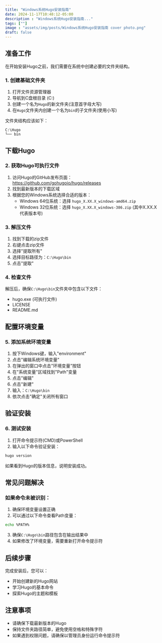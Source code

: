 ```yaml
---
title: "Windows系统Hugo安装指南"
date: 2024-11-17T10:48:12-05:00
description : "Windows系统Hugo安装指南..."
tags: [""]
image : "assets/img/posts/Windows系统Hugo安装指南 cover photo.png"
draft: false
---
```


## 准备工作

在开始安装Hugo之前，我们需要在系统中创建必要的文件夹结构。

### 1. 创建基础文件夹
1. 打开文件资源管理器
2. 导航到C盘根目录 (C:\)
3. 创建一个名为`Hugo`的新文件夹(注意首字母大写)
4. 在`Hugo`文件夹内创建一个名为`bin`的子文件夹(使用小写)

文件夹结构应该如下：
```
C:\Hugo
└── bin
```

## 下载Hugo

### 2. 获取Hugo可执行文件
1. 访问Hugo的GitHub发布页面：https://github.com/gohugoio/hugo/releases
2. 找到最新版本的下载区域
3. 根据您的Windows系统选择合适的版本：
   - Windows 64位系统：选择 `hugo_X.XX.X_windows-amd64.zip`
   - Windows 32位系统：选择 `hugo_X.XX.X_windows-386.zip`
   (其中X.XX.X代表版本号)

### 3. 解压文件
1. 找到下载的zip文件
2. 右键点击zip文件
3. 选择"提取所有"
4. 选择目标路径为：`C:\Hugo\bin`
5. 点击"提取"

### 4. 检查文件
解压后，确保`C:\Hugo\bin`文件夹中包含以下文件：
- hugo.exe (可执行文件)
- LICENSE
- README.md

## 配置环境变量

### 5. 添加系统环境变量
1. 按下Windows键，输入"environment"
2. 点击"编辑系统环境变量"
3. 在弹出的窗口中点击"环境变量"按钮
4. 在"系统变量"区域找到"Path"变量
5. 点击"编辑"
6. 点击"新建"
7. 输入：`C:\Hugo\bin`
8. 依次点击"确定"关闭所有窗口

## 验证安装

### 6. 测试安装
1. 打开命令提示符(CMD)或PowerShell
2. 输入以下命令验证安装：
```bash
hugo version
```
如果看到Hugo的版本信息，说明安装成功。

## 常见问题解决

### 如果命令未被识别：
1. 确保环境变量设置正确
2. 可以通过以下命令查看Path变量：
```bash
echo %PATH%
```
3. 确保`C:\Hugo\bin`路径包含在输出结果中
4. 如果修改了环境变量，需要重新打开命令提示符

## 后续步骤
完成安装后，您可以：
- 开始创建新的Hugo网站
- 学习Hugo的基本命令
- 探索Hugo的主题和模板

## 注意事项
- 请确保下载最新版本的Hugo
- 保持文件夹路径简单，避免使用空格和特殊字符
- 如果遇到权限问题，请确保以管理员身份运行命令提示符
